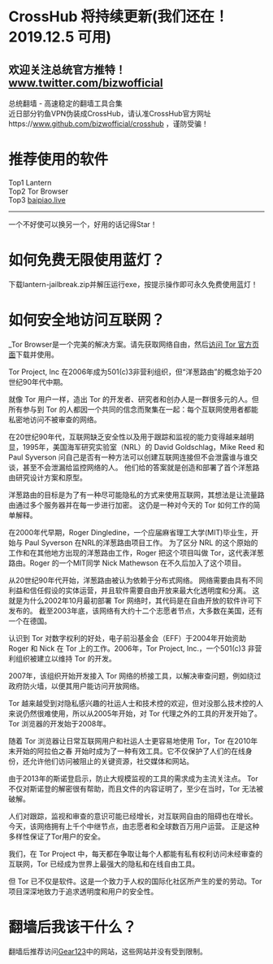 # CrossHub 将持续更新(我们还在！2019.12.5 可用)  
## 欢迎关注总统官方推特！ www.twitter.com/bizwofficial  
总统翻墙 - 高速稳定的翻墙工具合集  
近日部分钓鱼VPN伪装成CrossHub，请认准CrossHub官方网址https://www.github.com/bizwofficial/crosshub ，谨防受骗！  
# 推荐使用的软件  
  Top1 Lantern  
  Top2 Tor Browser  
  Top3 [baipiao.live](https://baipiao.live/)  

----------------------------------------------------  
一个不好使可以换另一个，好用的话记得Star！  

# 如何免费无限使用蓝灯？  
下载lantern-jailbreak.zip并解压运行exe，按提示操作即可永久免费使用蓝灯！  

# 如何安全地访问互联网？
_Tor Browser是一个完美的解决方案。请先获取网络自由，然后[访问 Tor 官方页面](https://torproject.org/)下载并使用。

Tor Project, Inc 在2006年成为501(c)3非营利组织，但“洋葱路由”的概念始于20世纪90年代中期。

就像 Tor 用户一样，造出 Tor 的开发者、研究者和创办人是一群很多元的人。但所有参与到 Tor 的人都因一个共同的信念而聚集在一起：每个互联网使用者都能私密地访问不被审查的网络。

在20世纪90年代，互联网缺乏安全性以及用于跟踪和监视的能力变得越来越明显，1995年，美国海军研究实验室（NRL）的 David Goldschlag，Mike Reed 和 Paul Syverson 问自己是否有一种方法可以创建互联网连接但不会泄露谁与谁交谈，甚至不会泄漏给监控网络的人。 他们给的答案就是创造和部署了首个洋葱路由研究设计方案和原型。

洋葱路由的目标是为了有一种尽可能隐私的方式来使用互联网，其想法是让流量路由通过多个服务器并在每一步进行加密。 这仍是一种对今天的 Tor 如何工作的简单解释。

在2000年代早期，Roger Dingledine，一个应届麻省理工大学(MIT)毕业生，开始与 Paul Syverson 在NRL的洋葱路由项目工作。 为了区分 NRL 的这个原始的工作和在其他地方出现的洋葱路由工作，Roger 把这个项目叫做 Tor，这代表洋葱路由。Roger 的一个MIT同学 Nick Mathewson 在不久后加入了这个项目。

从20世纪90年代开始，洋葱路由被认为依赖于分布式网络。 网络需要由具有不同利益和信任假设的实体运营，并且软件需要自由开放来最大化透明度和分离。 这就是为什么2002年10月最初部署 Tor 网络时，其代码是在自由开放的软件许可下发布的。 截至2003年底，该网络有大约十二个志愿者节点，大多数在美国，还有一个在德国。

认识到 Tor 对数字权利的好处，电子前沿基金会（EFF）于2004年开始资助 Roger 和 Nick 在 Tor 上的工作。2006年，Tor Project, Inc.，一个501(c)3 非营利组织被建立以维持 Tor 的开发。

2007年，该组织开始开发接入 Tor 网络的桥接工具，以解决审查问题，例如绕过政府防火墙，以便其用户能访问开放网络。

Tor 越来越受到对隐私感兴趣的社运人士和技术控的欢迎，但对没那么技术控的人来说仍然很难使用，所以从2005年开始，对 Tor 代理之外的工具的开发开始了。 Tor 浏览器的开发始于2008年。

随着 Tor 浏览器让日常互联网用户和社运人士更容易地使用 Tor，Tor 在2010年末开始的阿拉伯之春 开始时成为了一种有效工具。它不仅保护了人们的在线身份，还允许他们访问被阻止的关键资源，社交媒体和网站。

由于2013年的斯诺登启示，防止大规模监视的工具的需求成为主流关注点。 Tor 不仅对斯诺登的解密很有帮助，而且文件的内容证明了，至少在当时，Tor 无法被破解。

人们对跟踪，监视和审查的意识可能已经增长，对互联网自由的阻碍也在增长。 今天，该网络拥有上千个中继节点，由志愿者和全球数百万用户运营。 正是这种多样性保证了Tor用户的安全。

我们，在 Tor Project 中，每天都在争取让每个人都能有私有权利访问未经审查的互联网，Tor 已经成为世界上最强大的隐私和在线自由工具。

但 Tor 已不仅是软件。这是一个致力于人权的国际化社区所产生的爱的劳动。Tor 项目深深地致力于追求透明度和用户的安全性。

# 翻墙后我该干什么？  
翻墙后推荐访问[Gear123](https://github.com/bizwofficial/gear123)中的网站，这些网站并没有受到限制。
